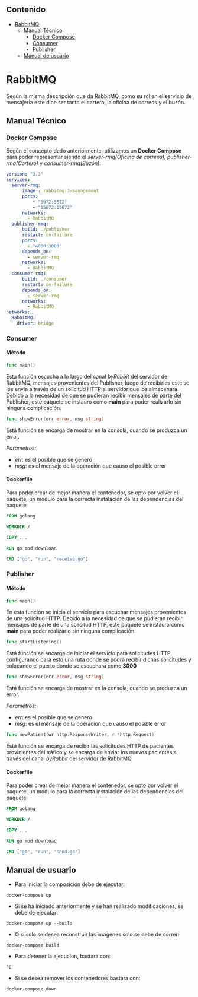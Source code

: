 ## Contenido
- [RabbitMQ](#rabbitmq)
  * [Manual Técnico](#manual-técnico)
    + [Docker Compose](#docker-compose)
    + [Consumer](#consumer)
    + [Publisher](#publisher)
  * [Manual de usuario](#manual-de-usuario)

# RabbitMQ
Según la misma descripción que da RabbitMQ, como su rol en el servicio de mensajeria este dice ser tanto el cartero, la oficina de correos y el buzón.

## Manual Técnico
### Docker Compose
Según el concepto dado anteriormente, utilizamos un **Docker Compose** para poder representar siendo el *server-rmq(Oficina de correos)*, *publisher-rmq(Cartero)* y *consumer-rmq(Buzón)*:
```yml
version: "3.3"
services:
  server-rmq:
      image : rabbitmq:3-management
      ports: 
          - "5672:5672"
          - "15672:15672"
      networks: 
        - RabbitMQ
  publisher-rmq:
      build: ./publisher
      restart: on-failure
      ports:
        - "4000:3000"
      depends_on:
        - server-rmq
      networks:
        - RabbitMQ
  consumer-rmq:
      build: ./consumer
      restart: on-failure
      depends_on:
        - server-rmq
      networks: 
        - RabbitMQ
networks: 
  RabbitMQ:
    driver: bridge
```
### Consumer
#### Método
```go
func main()
```
Esta función escucha a lo largo del canal *byRabbit* del servidor de RabbitMQ, mensajes provenientes del Publisher, luego de recibirlos este se los envía a través de un solicitud HTTP al servidor que los almacenara.
Debido a la necesidad de que se pudieran recibir mensajes de parte del Publisher, este paquete se instauro como **main** para poder realizarlo sin ninguna complicación.
```go
func showError(err error, msg string)
```
Está función se encarga de mostrar en la consola, cuando se produzca un error.

*Parámetros:*
- *err*: es el posible que se genero
- *msg*: es el mensaje de la operación que causo el posible error
#### Dockerfile
Para poder crear de mejor manera el contenedor, se opto por volver el paquete, un modulo para la correcta instalación de las dependencias del paquete
```Dockerfile
FROM golang

WORKDIR /

COPY . .

RUN go mod download

CMD ["go", "run", "receive.go"]
```
### Publisher
#### Método
```go
func main()
```
En esta función se inicia el servicio para escuchar mensajes provenientes de una solicitud HTTP.
Debido a la necesidad de que se pudieran recibir mensajes de parte de una solicitud HTTP, este paquete se instauro como **main** para poder realizarlo sin ninguna complicación.
```go
func startListening()
```
Está función se encarga de iniciar el servicio para solicitudes HTTP, configurando para esto una ruta donde se podrá recibir dichas solicitudes y colocando el puerto donde se escuchara como **3000**
```go
func showError(err error, msg string)
```
Está función se encarga de mostrar en la consola, cuando se produzca un error.

*Parámetros:*
- *err*: es el posible que se genero
- *msg*: es el mensaje de la operación que causo el posible error
```go
func newPatient(wr http.ResponseWriter, r *http.Request)
```
Está función se encarga de recibir las solicitudes HTTP de pacientes provinientes del tráfico y se encarga de enviar los nuevos pacientes a través del canal *byRabbit* del servidor de RabbitMQ.

#### Dockerfile
Para poder crear de mejor manera el contenedor, se opto por volver el paquete, un modulo para la correcta instalación de las dependencias del paquete
```Dockerfile
FROM golang

WORKDIR /

COPY . .

RUN go mod download

CMD ["go", "run", "send.go"]
```
## Manual de usuario

- Para iniciar la composición debe de ejecutar:

```
docker-compose up
```
- Si se ha iniciado anteriormente y se han realizado modificaciones, se debe de ejecutar:
```
docker-compose up --build
```
- O si solo se desea reconstruir las imagenes solo se debe de correr:
```
docker-compose build
```
- Para detener la ejecucion, bastara con:
```
^C
```
- Si se desea remover los contenedores  bastara con:
```
docker-compose down
```
